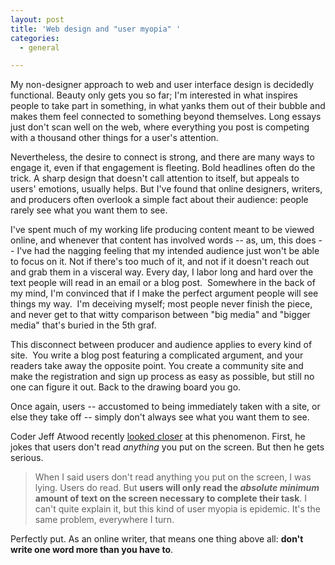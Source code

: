 ```yaml
---
layout: post
title: 'Web design and "user myopia" '
categories:
  - general

---
```


My non-designer approach to web and user interface design is decidedly functional. Beauty only gets you so far; I'm interested in what inspires people to take part in something, in what yanks them out of their bubble and makes them feel connected to something beyond themselves. Long essays just don't scan well on the web, where everything you post is competing with a thousand other things for a user's attention.

Nevertheless, the desire to connect is strong, and there are many ways to engage it, even if that engagement is fleeting. Bold headlines often do the trick. A sharp design that doesn't call attention to itself, but appeals to users' emotions, usually helps. But I've found that online designers, writers, and producers often overlook a simple fact about their audience: people rarely see what you want them to see.

I've spent much of my working life producing content meant to be viewed online, and whenever that content has involved words -- as, um, this does -- I've had the nagging feeling that my intended audience just won't be able to focus on it. Not if there's too much of it, and not if it doesn't reach out and grab them in a visceral way. Every day, I labor long and hard over the text people will read in an email or a blog post.  Somewhere in the back of my mind, I'm convinced that if I make the perfect argument people will see things my way.  I'm deceiving myself; most people never finish the piece, and never get to that witty comparison between "big media" and "bigger media" that's buried in the 5th graf.

This disconnect between producer and audience applies to every kind of site.  You write a blog post featuring a complicated argument, and your readers take away the opposite point. You create a community site and make the registration and sign up process as easy as possible, but still no one can figure it out. Back to the drawing board you go.

Once again, users -- accustomed to being immediately taken with a site, or else they take off -- simply don't always see what you want them to see.

Coder Jeff Atwood recently <a href="http://www.codinghorror.com/blog/archives/001306.html">looked closer</a> at this phenomenon. First, he jokes that users don't read <em>anything</em> you put on the screen. But then he gets serious.
<blockquote>When I said users don't read anything you put on the screen, I was lying. Users do read. But <strong>users will only read the <em>absolute minimum</em> amount of text on the screen necessary to complete their task</strong>. I can't quite explain it, but this kind of user myopia is epidemic. It's the same problem, everywhere I turn.</blockquote>
Perfectly put. As an online writer, that means one thing above all: <strong>don't write one word more than you have to</strong>.

